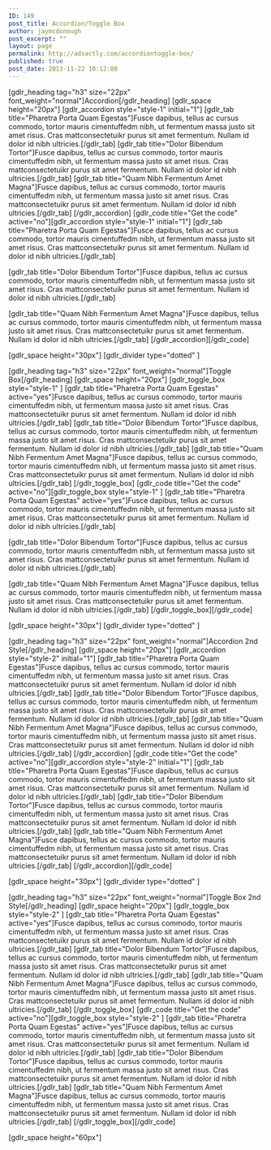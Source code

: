 ```yaml
---
ID: 149
post_title: Accordion/Toggle Box
author: jaymcdonough
post_excerpt: ""
layout: page
permalink: http://adsactly.com/accordiontoggle-box/
published: true
post_date: 2013-11-22 10:12:00
---
```

[gdlr_heading tag="h3" size="22px" font_weight="normal"]Accordion[/gdlr_heading]
[gdlr_space height="20px"]
[gdlr_accordion style="style-1" initial="1"]
[gdlr_tab title="Pharetra Porta Quam Egestas"]Fusce dapibus, tellus ac cursus commodo, tortor mauris cimentuffedm nibh, ut fermentum massa justo sit amet risus. Cras mattconsectetuikr purus sit amet fermentum. Nullam id dolor id nibh ultricies.[/gdlr_tab]
[gdlr_tab title="Dolor Bibendum Tortor"]Fusce dapibus, tellus ac cursus commodo, tortor mauris cimentuffedm nibh, ut fermentum massa justo sit amet risus. Cras mattconsectetuikr purus sit amet fermentum. Nullam id dolor id nibh ultricies.[/gdlr_tab]
[gdlr_tab title="Quam Nibh Fermentum Amet Magna"]Fusce dapibus, tellus ac cursus commodo, tortor mauris cimentuffedm nibh, ut fermentum massa justo sit amet risus. Cras mattconsectetuikr purus sit amet fermentum. Nullam id dolor id nibh ultricies.[/gdlr_tab]
[/gdlr_accordion]
[gdlr_code title="Get the code" active="no"][gdlr_accordion style="style-1" initial="1"]
[gdlr_tab title="Pharetra Porta Quam Egestas"]Fusce dapibus, tellus ac cursus commodo, tortor mauris cimentuffedm nibh, ut fermentum massa justo sit amet risus. Cras mattconsectetuikr purus sit amet fermentum. Nullam id dolor id nibh ultricies.[/gdlr_tab]

[gdlr_tab title="Dolor Bibendum Tortor"]Fusce dapibus, tellus ac cursus commodo, tortor mauris cimentuffedm nibh, ut fermentum massa justo sit amet risus. Cras mattconsectetuikr purus sit amet fermentum. Nullam id dolor id nibh ultricies.[/gdlr_tab]

[gdlr_tab title="Quam Nibh Fermentum Amet Magna"]Fusce dapibus, tellus ac cursus commodo, tortor mauris cimentuffedm nibh, ut fermentum massa justo sit amet risus. Cras mattconsectetuikr purus sit amet fermentum. Nullam id dolor id nibh ultricies.[/gdlr_tab]
[/gdlr_accordion][/gdlr_code]

[gdlr_space height="30px"]
[gdlr_divider type="dotted" ]

[gdlr_heading tag="h3" size="22px" font_weight="normal"]Toggle Box[/gdlr_heading]
[gdlr_space height="20px"]
[gdlr_toggle_box style="style-1" ]
[gdlr_tab title="Pharetra Porta Quam Egestas" active="yes"]Fusce dapibus, tellus ac cursus commodo, tortor mauris cimentuffedm nibh, ut fermentum massa justo sit amet risus. Cras mattconsectetuikr purus sit amet fermentum. Nullam id dolor id nibh ultricies.[/gdlr_tab]
[gdlr_tab title="Dolor Bibendum Tortor"]Fusce dapibus, tellus ac cursus commodo, tortor mauris cimentuffedm nibh, ut fermentum massa justo sit amet risus. Cras mattconsectetuikr purus sit amet fermentum. Nullam id dolor id nibh ultricies.[/gdlr_tab]
[gdlr_tab title="Quam Nibh Fermentum Amet Magna"]Fusce dapibus, tellus ac cursus commodo, tortor mauris cimentuffedm nibh, ut fermentum massa justo sit amet risus. Cras mattconsectetuikr purus sit amet fermentum. Nullam id dolor id nibh ultricies.[/gdlr_tab]
[/gdlr_toggle_box]
[gdlr_code title="Get the code" active="no"][gdlr_toggle_box style="style-1" ]
[gdlr_tab title="Pharetra Porta Quam Egestas" active="yes"]Fusce dapibus, tellus ac cursus commodo, tortor mauris cimentuffedm nibh, ut fermentum massa justo sit amet risus. Cras mattconsectetuikr purus sit amet fermentum. Nullam id dolor id nibh ultricies.[/gdlr_tab]

[gdlr_tab title="Dolor Bibendum Tortor"]Fusce dapibus, tellus ac cursus commodo, tortor mauris cimentuffedm nibh, ut fermentum massa justo sit amet risus. Cras mattconsectetuikr purus sit amet fermentum. Nullam id dolor id nibh ultricies.[/gdlr_tab]

[gdlr_tab title="Quam Nibh Fermentum Amet Magna"]Fusce dapibus, tellus ac cursus commodo, tortor mauris cimentuffedm nibh, ut fermentum massa justo sit amet risus. Cras mattconsectetuikr purus sit amet fermentum. Nullam id dolor id nibh ultricies.[/gdlr_tab]
[/gdlr_toggle_box][/gdlr_code]

[gdlr_space height="30px"]
[gdlr_divider type="dotted" ]

[gdlr_heading tag="h3" size="22px" font_weight="normal"]Accordion 2nd Style[/gdlr_heading]
[gdlr_space height="20px"]
[gdlr_accordion style="style-2" initial="1"]
[gdlr_tab title="Pharetra Porta Quam Egestas"]Fusce dapibus, tellus ac cursus commodo, tortor mauris cimentuffedm nibh, ut fermentum massa justo sit amet risus. Cras mattconsectetuikr purus sit amet fermentum. Nullam id dolor id nibh ultricies.[/gdlr_tab]
[gdlr_tab title="Dolor Bibendum Tortor"]Fusce dapibus, tellus ac cursus commodo, tortor mauris cimentuffedm nibh, ut fermentum massa justo sit amet risus. Cras mattconsectetuikr purus sit amet fermentum. Nullam id dolor id nibh ultricies.[/gdlr_tab]
[gdlr_tab title="Quam Nibh Fermentum Amet Magna"]Fusce dapibus, tellus ac cursus commodo, tortor mauris cimentuffedm nibh, ut fermentum massa justo sit amet risus. Cras mattconsectetuikr purus sit amet fermentum. Nullam id dolor id nibh ultricies.[/gdlr_tab]
[/gdlr_accordion]
[gdlr_code title="Get the code" active="no"][gdlr_accordion style="style-2" initial="1"]
[gdlr_tab title="Pharetra Porta Quam Egestas"]Fusce dapibus, tellus ac cursus commodo, tortor mauris cimentuffedm nibh, ut fermentum massa justo sit amet risus. Cras mattconsectetuikr purus sit amet fermentum. Nullam id dolor id nibh ultricies.[/gdlr_tab]
[gdlr_tab title="Dolor Bibendum Tortor"]Fusce dapibus, tellus ac cursus commodo, tortor mauris cimentuffedm nibh, ut fermentum massa justo sit amet risus. Cras mattconsectetuikr purus sit amet fermentum. Nullam id dolor id nibh ultricies.[/gdlr_tab]
[gdlr_tab title="Quam Nibh Fermentum Amet Magna"]Fusce dapibus, tellus ac cursus commodo, tortor mauris cimentuffedm nibh, ut fermentum massa justo sit amet risus. Cras mattconsectetuikr purus sit amet fermentum. Nullam id dolor id nibh ultricies.[/gdlr_tab]
[/gdlr_accordion][/gdlr_code]

[gdlr_space height="30px"]
[gdlr_divider type="dotted" ]

[gdlr_heading tag="h3" size="22px" font_weight="normal"]Toggle Box 2nd Style[/gdlr_heading]
[gdlr_space height="20px"]
[gdlr_toggle_box style="style-2" ]
[gdlr_tab title="Pharetra Porta Quam Egestas" active="yes"]Fusce dapibus, tellus ac cursus commodo, tortor mauris cimentuffedm nibh, ut fermentum massa justo sit amet risus. Cras mattconsectetuikr purus sit amet fermentum. Nullam id dolor id nibh ultricies.[/gdlr_tab]
[gdlr_tab title="Dolor Bibendum Tortor"]Fusce dapibus, tellus ac cursus commodo, tortor mauris cimentuffedm nibh, ut fermentum massa justo sit amet risus. Cras mattconsectetuikr purus sit amet fermentum. Nullam id dolor id nibh ultricies.[/gdlr_tab]
[gdlr_tab title="Quam Nibh Fermentum Amet Magna"]Fusce dapibus, tellus ac cursus commodo, tortor mauris cimentuffedm nibh, ut fermentum massa justo sit amet risus. Cras mattconsectetuikr purus sit amet fermentum. Nullam id dolor id nibh ultricies.[/gdlr_tab]
[/gdlr_toggle_box]
[gdlr_code title="Get the code" active="no"][gdlr_toggle_box style="style-2" ]
[gdlr_tab title="Pharetra Porta Quam Egestas" active="yes"]Fusce dapibus, tellus ac cursus commodo, tortor mauris cimentuffedm nibh, ut fermentum massa justo sit amet risus. Cras mattconsectetuikr purus sit amet fermentum. Nullam id dolor id nibh ultricies.[/gdlr_tab]
[gdlr_tab title="Dolor Bibendum Tortor"]Fusce dapibus, tellus ac cursus commodo, tortor mauris cimentuffedm nibh, ut fermentum massa justo sit amet risus. Cras mattconsectetuikr purus sit amet fermentum. Nullam id dolor id nibh ultricies.[/gdlr_tab]
[gdlr_tab title="Quam Nibh Fermentum Amet Magna"]Fusce dapibus, tellus ac cursus commodo, tortor mauris cimentuffedm nibh, ut fermentum massa justo sit amet risus. Cras mattconsectetuikr purus sit amet fermentum. Nullam id dolor id nibh ultricies.[/gdlr_tab]
[/gdlr_toggle_box][/gdlr_code]

[gdlr_space height="60px"]